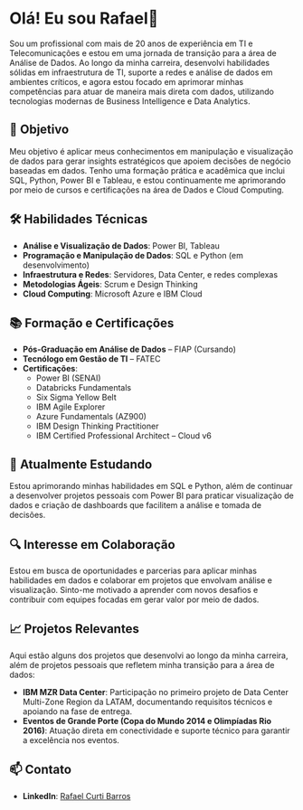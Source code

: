 # Olá! Eu sou Rafael👋

Sou um profissional com mais de 20 anos de experiência em TI e Telecomunicações e estou em uma jornada de transição para a área de Análise de Dados. Ao longo da minha carreira, desenvolvi habilidades sólidas em infraestrutura de TI, suporte a redes e análise de dados em ambientes críticos, e agora estou focado em aprimorar minhas competências para atuar de maneira mais direta com dados, utilizando tecnologias modernas de Business Intelligence e Data Analytics.

## 🎯 Objetivo
Meu objetivo é aplicar meus conhecimentos em manipulação e visualização de dados para gerar insights estratégicos que apoiem decisões de negócio baseadas em dados. Tenho uma formação prática e acadêmica que inclui SQL, Python, Power BI e Tableau, e estou continuamente me aprimorando por meio de cursos e certificações na área de Dados e Cloud Computing.

## 🛠️ Habilidades Técnicas
- **Análise e Visualização de Dados**: Power BI, Tableau
- **Programação e Manipulação de Dados**: SQL e Python (em desenvolvimento)
- **Infraestrutura e Redes**: Servidores, Data Center, e redes complexas
- **Metodologias Ágeis**: Scrum e Design Thinking
- **Cloud Computing**: Microsoft Azure e IBM Cloud

## 📚 Formação e Certificações
- **Pós-Graduação em Análise de Dados** – FIAP (Cursando)
- **Tecnólogo em Gestão de TI** – FATEC
- **Certificações**:
  - Power BI (SENAI)
  - Databricks Fundamentals
  - Six Sigma Yellow Belt
  - IBM Agile Explorer
  - Azure Fundamentals (AZ900)
  - IBM Design Thinking Practitioner
  - IBM Certified Professional Architect – Cloud v6

## 🌱 Atualmente Estudando
Estou aprimorando minhas habilidades em SQL e Python, além de continuar a desenvolver projetos pessoais com Power BI para praticar visualização de dados e criação de dashboards que facilitem a análise e tomada de decisões.

## 🔍 Interesse em Colaboração
Estou em busca de oportunidades e parcerias para aplicar minhas habilidades em dados e colaborar em projetos que envolvam análise e visualização. Sinto-me motivado a aprender com novos desafios e contribuir com equipes focadas em gerar valor por meio de dados.

## 📈 Projetos Relevantes
Aqui estão alguns dos projetos que desenvolvi ao longo da minha carreira, além de projetos pessoais que refletem minha transição para a área de dados:

- **IBM MZR Data Center**: Participação no primeiro projeto de Data Center Multi-Zone Region da LATAM, documentando requisitos técnicos e apoiando na fase de entrega.
- **Eventos de Grande Porte (Copa do Mundo 2014 e Olimpíadas Rio 2016)**: Atuação direta em conectividade e suporte técnico para garantir a excelência nos eventos.

## 📫 Contato
- **LinkedIn**: [Rafael Curti Barros](https://www.linkedin.com/in/rafael-curti-barros/)

<!---
rafaelcurti/rafaelcurti is a ✨ special ✨ repository because its `README.md` (this file) appears on your GitHub profile.
You can click the Preview link to take a look at your changes.
--->
